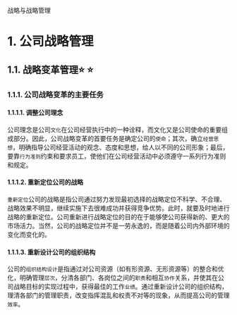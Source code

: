 战略与战略管理

# 1. 公司战略管理

## 1.1. 战略变革管理:star: :star: 

### 1.1.1. 公司战略变革的主要任务

#### 1.1.1.1. 调整公司理念

公司理念是公司`文化`在公司经营执行中的一种诠释，而文化又是公司使命的重要组成部分。因此，公司战略变革的首要任务是确定公司的`使命`；其次，确立`经营思想`，明确指导公司经营活动的观念、态度和思想，给人以不同的公司形象；最后，要靠`行为准则`约束和要求员工，使他们在公司经营活动中必须遵守一系列行为准则和规定。

#### 1.1.1.2. 重新定位公司的战略

`重新定位`公司的战略是指公司通过努力发现最初选择的战略定位不科学、不合理、战略效果不明显，继续实施下去很难成功并获得竞争优势。此时，就要及时地进行战略的重新定位。公司重新进行战略定位的目的在于能够使公司获得新的、更大的市场活力。当然，公司的战略定位并不是一劳永逸的，而是随着公司内外部环境的变化而变化的。

#### 1.1.1.3. 重新设计公司的组织结构

公司的`组织结构设计`是指通过对公司资源（如有形资源、无形资源等）的整合和优化，明确管理`层次`，分清各部门、各岗位之间的`职责`和相互`协作`关系，并使其在公司战略目标的实现过程中，获得最佳的工作`业绩`。通过重新设计公司的组织结构，理清各部门的管理职责，改变指挥混乱和权责不对等的现象，从而提高公司的管理`效率`。
